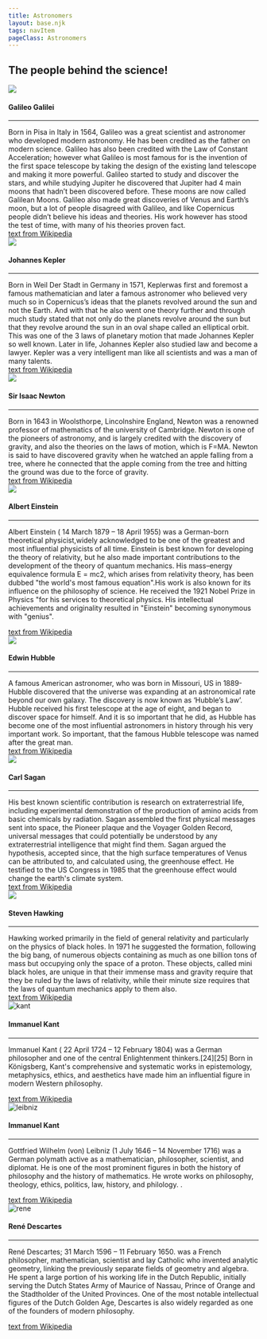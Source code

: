 ```yaml
---
title: Astronomers
layout: base.njk
tags: navItem
pageClass: Astronomers
---
```

<main>
<section class="bio">
<h2>The people behind the science!</h2>
</section>

<section class="astrogrid">
<div class="astros">
<img src="/images/Galileo.jpg" class="scientists">
<h4>Galileo Galilei</h4><hr>Born in Pisa in Italy in 1564, Galileo was a great scientist and astronomer who developed modern astronomy. He has been credited as the father on modern science. Galileo has also been credited with the Law of Constant Acceleration; however what Galileo is most famous for is the invention of the first space telescope  by taking the design of the existing land telescope and making it more powerful. Galileo started to study and discover the stars, and while studying Jupiter he discovered that Jupiter had 4 main moons that hadn’t been discovered before. These moons are now called Galilean Moons. Galileo also made great discoveries of Venus and Earth’s moon, but a lot of people disagreed with Galileo, and like Copernicus people didn’t believe his ideas and theories. His work however has stood the test of time, with many of his theories proven fact.
<div class="hover">
   <a href ="https://en.wikipedia.org/wiki/Galileo_Galilei"> text from Wikipedia </a> 
</div>
</div>



<div class="astros">
<img src="/images/kepler.png" class="scientists">
<h4>Johannes Kepler</h4><hr> Born in Weil Der Stadt in Germany in 1571, Keplerwas first and foremost a famous mathematician and later a famous astronomer who believed very much so in Copernicus’s ideas that the planets revolved around the sun and not the Earth. And with that he also went one theory further and through much study stated that not only do the planets revolve around the sun but that they revolve around the sun in an oval shape called an elliptical orbit. This was one of the 3 laws of planetary motion that made Johannes Kepler so well known. Later in life, Johannes Kepler also studied law and become a lawyer. Kepler was a very intelligent man like all scientists and was a man of many talents.
<div class="hover">
   <a href ="https://en.wikipedia.org/wiki/Johannes_Kepler"> text from Wikipedia </a> 
</div>
</div>
</section>
<section class="astrogrid">
<div class="astros">
<img src="/images/newton.jpeg" class="scientists">
<h4>Sir Isaac Newton</h4><hr>Born in 1643 in Woolsthorpe, Lincolnshire England, Newton was a renowned professor of mathematics of the university of Cambridge. Newton is one of the pioneers of astronomy, and is largely credited with the discovery of gravity, and also the theories on the laws of motion, which is F=MA. Newton is said to have discovered gravity when he watched an apple falling from a tree, where he connected that the apple coming from the tree and hitting the ground was due to the force of gravity.
   <div class="hover">
      <a href ="https://en.wikipedia.org/wiki/Isaac_Newton"> text from Wikipedia </a> 
   </div>
</div>


<div class="astros">
<img src="/images/Einstein.jpg" class="scientists">
<h4>Albert Einstein</h4><hr>
                <p>Albert Einstein ( 14 March 1879 – 18 April 1955) was a German-born theoretical physicist,widely acknowledged to be one of the greatest and most influential physicists of all time. Einstein is best known for developing the theory of relativity, but he also made important contributions to the development of the theory of quantum mechanics.  His mass–energy equivalence formula E = mc2, which arises from relativity theory, has been dubbed "the world's most famous equation".His work is also known for its influence on the philosophy of science. He received the 1921 Nobel Prize in Physics "for his services to theoretical physics. His intellectual achievements and originality resulted in "Einstein" becoming synonymous with "genius".
                </p>
                <div class="hover">
                  <a href ="https://en.wikipedia.org/wiki/Albert_Einstein"> text from Wikipedia </a> 
 </div>
 </section>    
<section class="astrogrid">
</div>
<div class="astros">
<img src="/images/hubble.jpeg" class="scientists">
<h4>Edwin Hubble</h4><hr>A famous American astronomer, who was born in Missouri, US in 1889- Hubble discovered that the universe was expanding at an astronomical rate beyond our own galaxy. The discovery is now known as ‘Hubble’s Law’. Hubble received his first telescope at the age of eight, and began to discover space for himself. And it is so important that he did, as Hubble has become one of the most influential astronomers in history through his very important work. So important, that the famous Hubble telescope was named after the great man.
<div class="hover">
            <a href ="https://en.wikipedia.org/wiki/Edwin_Hubble"> text from Wikipedia </a> 
         </div>
</div>
</div>
<div class="astros">
<img src="/images/sagan.png" class="scientists">
<h4>Carl Sagan</h4><hr>His best known scientific contribution is research on extraterrestrial life, including experimental demonstration of the production of amino acids from basic chemicals by radiation. Sagan assembled the first physical messages sent into space, the Pioneer plaque and the Voyager Golden Record, universal messages that could potentially be understood by any extraterrestrial intelligence that might find them. Sagan argued the hypothesis, accepted since, that the high surface temperatures of Venus can be attributed to, and calculated using, the greenhouse effect. He testified to the US Congress in 1985 that the greenhouse effect would change the earth's climate system.
<div class="hover">
            <a href ="https://en.wikipedia.org/wiki/Carl_Sagan"> text from Wikipedia </a> 
         </div>
</div>

</div>
</section>
<section class="astrogrid">
<div class="astros">
<img src="/images/hawking.jpeg" class="scientists">
<h4>Steven Hawking</h4><hr>Hawking worked primarily in the field of general relativity and particularly on the physics of black holes. In 1971 he suggested the formation, following the big bang, of numerous objects containing as much as one billion tons of mass but occupying only the space of a proton. These objects, called mini black holes, are unique in that their immense mass and gravity require that they be ruled by the laws of relativity, while their minute size requires that the laws of quantum mechanics apply to them also. 
<div class="hover">
            <a href ="https://en.wikipedia.org/wiki/Stephen_Hawking"> text from Wikipedia </a> 
         </div>
</div>

   <div class="astros">
         <img src="/images/EmanuilKant.jpg" alt="kant">
         <h4>Immanuel Kant</h4><hr>
         <p>Immanuel Kant ( 22 April 1724 – 12 February 1804) was a German philosopher and one of the central Enlightenment thinkers.[24][25] Born in Königsberg, Kant's comprehensive and systematic works in epistemology, metaphysics, ethics, and aesthetics have made him an influential figure in modern Western philosophy.
         </p>
         <div class="hover">
            <a href ="https://en.wikipedia.org/wiki/Immanuel_Kant"> text from Wikipedia </a> 
         </div>
     </div>
     </section>
     <section class="astrogrid">
   <div class="astros">
      <img src="/images/Gottfried_Wilhelm_Leibniz.jpg" alt="leibniz">
      <h4>Immanuel Kant</h4><hr>
      <p>Gottfried Wilhelm (von) Leibniz (1 July 1646 – 14 November 1716) was a German polymath active as a mathematician, philosopher, scientist, and diplomat. He is one of the most prominent figures in both the history of philosophy and the history of mathematics. He wrote works on philosophy, theology, ethics, politics, law, history, and philology. .</p>
  
 <div class="hover">
            <a href ="https://en.wikipedia.org/wiki/Immanuel_Kant"> text from Wikipedia </a> 
         </div>
 </div>
   <div class="astros">
      <img src="/images/ReneDescartes.png" alt="rene">
      <h4>René Descartes</h4>
         <hr>
      <p>René Descartes; 31 March 1596 – 11 February 1650. was a French philosopher, mathematician, scientist and lay Catholic who invented analytic geometry, linking the previously separate fields of geometry and algebra. He spent a large portion of his working life in the Dutch Republic, initially serving the Dutch States Army of Maurice of Nassau, Prince of Orange and the Stadtholder of the United Provinces. One of the most notable intellectual figures of the Dutch Golden Age, Descartes is also widely regarded as one of the founders of modern philosophy.</P>
         <div class="hover">
            <a href ="https://en.wikipedia.org/wiki/Ren%C3%A9_Descartes"> text from Wikipedia </a> 
         </div>
   </div>
</section>

</main>
